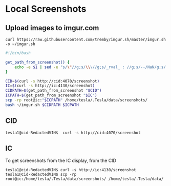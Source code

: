 
# Local Screenshots

## Upload images to imgur.com

```console
curl https://raw.githubusercontent.com/tremby/imgur.sh/master/imgur.sh -o ~/imgur.sh
```

```bash
#!/bin/bash

get_path_from_screenshot() {
	echo -e $1 | sed -e "s/\"//g;s/\\\//g;s/_rval_ : //g;s/--/NaN/g;s/ //1" | sed -e 's/[{}]//g'
}

CID=$(curl -s http://cid:4070/screenshot)
IC=$(curl -s http://ic:4130/screenshot)
CIDPATH=$(get_path_from_screenshot "$CID")
ICPATH=$(get_path_from_screenshot "$IC")
scp -rp root@ic:"$ICPATH" /home/tesla/.Tesla/data/screenshots/
bash ~/imgur.sh $CIDPATH $ICPATH
```

## CID

```console
tesla1@cid-RedactedVIN$  curl -s http://cid:4070/screenshot
```

## IC

To get screenshots from the IC display, from the CID

```console
tesla1@cid-RedactedVIN$ curl -s http://ic:4130/screenshot
tesla1@cid-RedactedVIN$ scp -rp root@ic:/home/tesla/.Tesla/data/screenshots/ /home/tesla/.Tesla/data/
```
